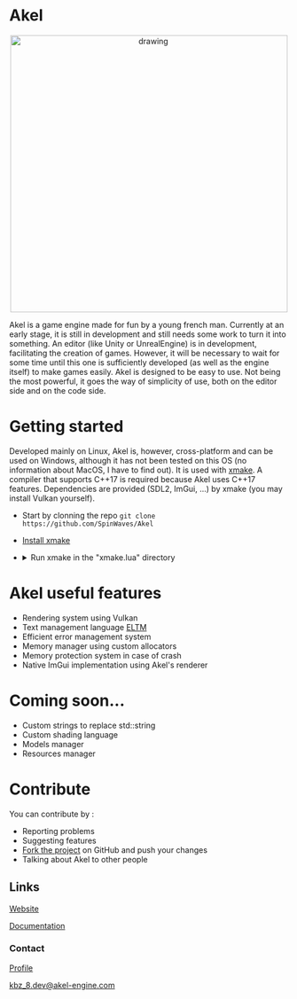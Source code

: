 # Akel
<p align="center">
    <img src="https://raw.githubusercontent.com/SpinWaves/Akel/main/Resources/assets/logo.png" alt="drawing" width="500"/>
</p>

Akel is a game engine made for fun by a young french man.
Currently at an early stage, it is still in development and still needs some work to turn it into something.
An editor (like Unity or UnrealEngine) is in development, facilitating the creation of games. However, it will be necessary to wait for some time until this one is sufficiently developed (as well as the engine itself) to make games easily.
Akel is designed to be easy to use. Not being the most powerful, it goes the way of simplicity of use, both on the editor side and on the code side.

# Getting started
Developed mainly on Linux, Akel is, however, cross-platform and can be used on Windows, although it has not been tested on this OS (no information about MacOS, I have to find out). It is used with [xmake](https://xmake.io/#/). A compiler that supports C++17 is required because Akel uses C++17 features. Dependencies are provided (SDL2, ImGui, ...) by xmake (you may install Vulkan yourself).

* Start by clonning the repo `git clone https://github.com/SpinWaves/Akel`
* [Install xmake](https://xmake.io/#/guide/installation)
* <details> <summary>Run xmake in the "xmake.lua" directory</summary>
  By default xmake will only build Akel. If you want to build Akel Studio or one of the demos you can run xmake as follows :

  Demo | Command
  ---- | -------
  Ake Studio | `xmake build Akel_Studio`
  Rectangle | `xmake build RectDemo`
  Cube | `xmake build CubeDemo`
  </details>

# Akel useful features
* Rendering system using Vulkan
* Text management language [ELTM](https://github.com/SpinWaves/Akel/tree/main/Akel/include/Modules/ELTM)
* Efficient error management system
* Memory manager using custom allocators
* Memory protection system in case of crash
* Native ImGui implementation using Akel's renderer

# Coming soon...
* Custom strings to replace std::string
* Custom shading language
* Models manager
* Resources manager

# Contribute
You can contribute by :
* Reporting problems
* Suggesting features
* [Fork the project](https://github.com/SpinWaves/Akel/fork) on GitHub and push your changes
* Talking about Akel to other people

## Links
[Website](https://akel-engine.com)

[Documentation](https://doc.akel-engine.com)

### Contact
[Profile](https://solo.to/kbz_8)

kbz_8.dev@akel-engine.com
